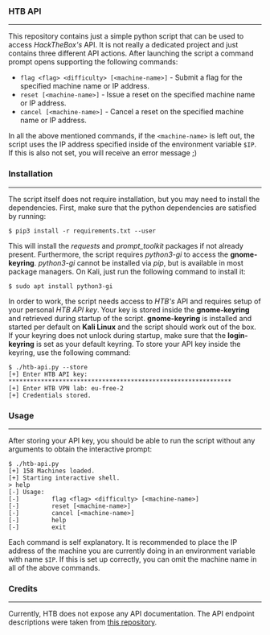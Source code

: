 ### HTB API

----

This repository contains just a simple python script that can be used to access *HackTheBox's* API. It
is not really a dedicated project and just contains three different API actions. After launching the script
a command prompt opens supporting the following commands:

* ``flag <flag> <difficulty> [<machine-name>]`` - Submit a flag for the specified machine name or IP address.
* ``reset [<machine-name>]`` - Issue a reset on the specified machine name or IP address.
* ``cancel [<machine-name>]`` - Cancel a reset on the specified machine name or IP address.

In all the above mentioned commands, if the ``<machine-name>`` is left out, the script uses the IP address
specified inside of the environment variable ``$IP``. If this is also not set, you will receive an error message ;)


### Installation

----

The script itself does not require installation, but you may need to install the dependencies. First, make sure that
the python dependencies are satisfied by running:

```
$ pip3 install -r requirements.txt --user
```

This will install the *requests* and *prompt_toolkit* packages if not already present. Furthermore, the script requires
*python3-gi* to access the **gnome-keyring**. *python3-gi* cannot be installed via *pip*, but is available in most package managers.
On Kali, just run the following command to install it:

```
$ sudo apt install python3-gi
```

In order to work, the script needs access to *HTB's* API and requires setup of your personal *HTB API key*. Your key is stored
inside the **gnome-keyring** and retrieved during startup of the script. **gnome-keyring** is installed and started per default
on **Kali Linux** and the script should work out of the box. If your keyring does not unlock during startup, make sure that 
the **login-keyring** is set as your default keyring. To store your API key inside the keyring, use the following command:

```
$ ./htb-api.py --store
[+] Enter HTB API key: **************************************************************                                                                                                                               
[+] Enter HTB VPN lab: eu-free-2                                                                                                                                                                                    
[+] Credentials stored.
```

### Usage

----

After storing your API key, you should be able to run the script without any arguments to obtain the interactive prompt:

```
$ ./htb-api.py
[+] 158 Machines loaded.
[+] Starting interactive shell.
> help                                                                                                                                                                                                              
[-] Usage:
[-]       	flag <flag> <difficulty> [<machine-name>]
[-]       	reset [<machine-name>]
[-]       	cancel [<machine-name>]
[-]       	help
[-]       	exit
```

Each command is self explanatory. It is recommended to place the IP address of the machine you are currently doing in an environment
variable with name ``$IP``. If this is set up correctly, you can omit the machine name in all of the above commands.


### Credits

----

Currently, HTB does not expose any API documentation. The API endpoint descriptions were taken from [this repository](https://github.com/sp1ral-vx/hackthebox-api).
